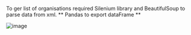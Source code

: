To ger list of organisations required Silenium library and BeautifulSoup to parse data from xml.
** Pandas to export dataFrame ** 

![image](https://user-images.githubusercontent.com/98740822/196181717-4b2f8104-cac5-4c07-90fa-32a8e4735c9e.png)
